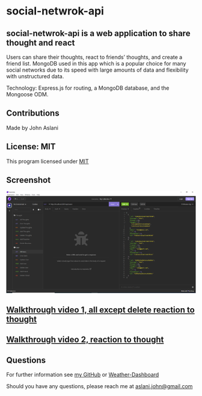 # social-netwrok-api

## social-netwrok-api is a web application to share thought and react
Users can share their thoughts, react to friends’ thoughts, and create a friend list. 
MongoDB used in this app which is a popular choice for many social networks due to its speed with large amounts of data and flexibility with unstructured data.

Technology: Express.js for routing, a MongoDB database, and the Mongoose ODM. 

## Contributions

Made by John Aslani

## License: MIT

This program licensed under [MIT](https://img.shields.io/badge/license-MIT-blue)

## Screenshot

![Screen shot of completed assignment](./src/Screenshot.PNG)


## [Walkthrough video 1, all except delete reaction to thought](https://drive.google.com/file/d/1rLXBqJQQgEQrcYIEKAvaRSGcsG0ofWR5/view?usp=share_link)


## [Walkthrough video 2, reaction to thought](https://drive.google.com/file/d/1zEFM92MgPsisB5UoJBGbChi8ADGbGOyI/view)

## Questions

For further information see [my GitHub](https://github.com/johnaslani) or [Weather-Dashboard](https://github.com/johnaslani/social-netwrok-api)


Should you have any questions, please reach me at [aslani.john@gmail.com](mailto:aslani.john@gmail.com)